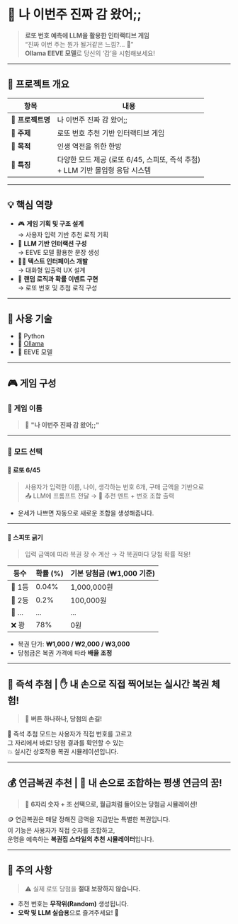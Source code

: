 # 💸 **나 이번주 진짜 감 왔어;;**

> **로또 번호 예측에 LLM을 활용한 인터랙티브 게임**  
> “진짜 이번 주는 뭔가 될거같은 느낌?... 🤞”  
> **Ollama EEVE 모델**로 당신의 ‘감’을 시험해보세요!

---

## 🧠 **프로젝트 개요**

| 항목 | 내용 |
|------|------|
| 📌 **프로젝트명** | 나 이번주 진짜 감 왔어;; |
| 🎯 **주제** | 로또 번호 추천 기반 인터랙티브 게임 |
| 🎯 **목적** | 인생 역전을 위한 한방 |
| 🧩 **특징** | 다양한 모드 제공 (로또 6/45, 스피또, 즉석 추첨) <br> + LLM 기반 몰입형 응답 시스템 |

---

## 💡 **핵심 역량**

- 🎮 **게임 기획 및 구조 설계**  
  → 사용자 입력 기반 추천 로직 기획  
- 🧠 **LLM 기반 인터랙션 구성**  
  → EEVE 모델 활용한 문장 생성  
- 🧑‍💻 **텍스트 인터페이스 개발**  
  → 대화형 입출력 UX 설계  
- 🎲 **랜덤 로직과 확률 이벤트 구현**  
  → 로또 번호 및 추첨 로직 구성

---

## 🚀 **사용 기술**

- 🐍 Python
- 🧠 [Ollama](https://ollama.com/) 
- 🤖 EEVE 모델 

---

## 🎮 **게임 구성**

### 🎲 **게임 이름**
> 💬 **"나 이번주 진짜 감 왔어;;"**

---

### 🧩 **모드 선택**

#### 🎱 **로또 6/45**

> 사용자가 입력한 이름, 나이, 생각하는 번호 6개, 구매 금액을 기반으로  
> 📤 LLM에 프롬프트 전달 → 📩 추천 멘트 + 번호 조합 출력

- 운세가 나쁘면 자동으로 새로운 조합을 생성해줍니다.

---

#### 💸 **스피또 긁기**

> 입력 금액에 따라 복권 장 수 계산 → 각 복권마다 당첨 확률 적용!

| 등수 | 확률 (%) | 기본 당첨금 (₩1,000 기준) |
|------|----------|----------------------------|
| 🥇 1등 | 0.04% | 1,000,000원 |
| 🥈 2등 | 0.2% | 100,000원 |
| 🥉 ... | ... | ... |
| ❌ 꽝 | 78% | 0원 |

- 복권 단가: **₩1,000 / ₩2,000 / ₩3,000**  
- 당첨금은 복권 가격에 따라 **배율 조정**

---

## 🎉 즉석 추첨 | ✋ 내 손으로 직접 찍어보는 실시간 복권 체험!

> 🧧 **버튼 하나하나, 당첨의 손길!**

🎯 즉석 추첨 모드는 사용자가 직접 번호를 고르고  
그 자리에서 바로! 당첨 결과를 확인할 수 있는  
💥 실시간 상호작용 복권 시뮬레이션입니다.

------

## 💰 연금복권 추천 | 🎰 내 손으로 조합하는 평생 연금의 꿈!

> 🧧 **6자리 숫자 + 조 선택으로, 월급처럼 들어오는 당첨금 시뮬레이션!**

🪙 연금복권은 매달 정해진 금액을 지급받는 특별한 복권입니다.  
이 기능은 사용자가 직접 숫자를 조합하고,  
운명을 예측하는 **복권집 스타일의 추천 시뮬레이터**입니다.

---

## 🚨 **주의 사항**
  
> ⚠️ 실제 로또 당첨을 **절대 보장하지 않습니다.**

- 추천 번호는 **무작위(Random)** 생성됩니다.   
- **오락 및 LLM 실습용**으로 즐겨주세요! 🎈
